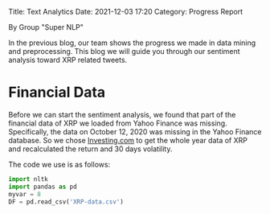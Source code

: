 Title: Text Analytics
Date: 2021-12-03 17:20
Category: Progress Report

By Group "Super NLP"

In the previous blog, our team shows the progress we made in data
mining and preprocessing. This blog we will guide you through our
sentiment analysis toward XRP related tweets.

# Financial Data 

Before we can start the sentiment analysis, we found that part of the
financial data of XRP we loaded from Yahoo Finance was
missing. Specifically, the data on October 12, 2020 was missing in the
Yahoo Finance database. So we chose
[Investing.com](http://www.investing.com) to get the whole year data
of XRP and recalculated the return and 30 days volatility.

The code we use is as follows:
```python
import nltk
import pandas as pd
myvar = 8
DF = pd.read_csv('XRP-data.csv')
```
